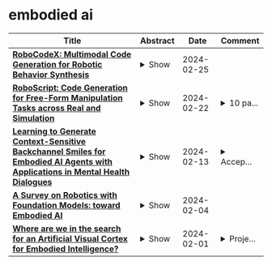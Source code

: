 # embodied ai

| **Title** | **Abstract** | **Date** | **Comment** |
| --- | --- | --- | --- |
| **[RoboCodeX: Multimodal Code Generation for Robotic Behavior Synthesis](http://arxiv.org/abs/2402.16117v1)** | <details><summary>Show</summary><p>Robotic behavior synthesis, the problem of understanding multimodal inputs and generating precise physical control for robots, is an important part of Embodied AI. Despite successes in applying multimodal large language models for high-level understanding, it remains challenging to translate these conceptual understandings into detailed robotic actions while achieving generalization across various scenarios. In this paper, we propose a tree-structured multimodal code generation framework for generalized robotic behavior synthesis, termed RoboCodeX. RoboCodeX decomposes high-level human instructions into multiple object-centric manipulation units consisting of physical preferences such as affordance and safety constraints, and applies code generation to introduce generalization ability across various robotics platforms. To further enhance the capability to map conceptual and perceptual understanding into control commands, a specialized multimodal reasoning dataset is collected for pre-training and an iterative self-updating methodology is introduced for supervised fine-tuning. Extensive experiments demonstrate that RoboCodeX achieves state-of-the-art performance in both simulators and real robots on four different kinds of manipulation tasks and one navigation task.</p></details> | 2024-02-25 |  |
| **[RoboScript: Code Generation for Free-Form Manipulation Tasks across Real and Simulation](http://arxiv.org/abs/2402.14623v1)** | <details><summary>Show</summary><p>Rapid progress in high-level task planning and code generation for open-world robot manipulation has been witnessed in Embodied AI. However, previous studies put much effort into general common sense reasoning and task planning capabilities of large-scale language or multi-modal models, relatively little effort on ensuring the deployability of generated code on real robots, and other fundamental components of autonomous robot systems including robot perception, motion planning, and control. To bridge this ``ideal-to-real'' gap, this paper presents \textbf{RobotScript}, a platform for 1) a deployable robot manipulation pipeline powered by code generation; and 2) a code generation benchmark for robot manipulation tasks in free-form natural language. The RobotScript platform addresses this gap by emphasizing the unified interface with both simulation and real robots, based on abstraction from the Robot Operating System (ROS), ensuring syntax compliance and simulation validation with Gazebo. We demonstrate the adaptability of our code generation framework across multiple robot embodiments, including the Franka and UR5 robot arms, and multiple grippers. Additionally, our benchmark assesses reasoning abilities for physical space and constraints, highlighting the differences between GPT-3.5, GPT-4, and Gemini in handling complex physical interactions. Finally, we present a thorough evaluation on the whole system, exploring how each module in the pipeline: code generation, perception, motion planning, and even object geometric properties, impact the overall performance of the system.</p></details> | 2024-02-22 | <details><summary>10 pa...</summary><p>10 pages of main paper, 4 pages of appendix; 10 figures in main paper, 3 figures in appendix</p></details> |
| **[Learning to Generate Context-Sensitive Backchannel Smiles for Embodied AI Agents with Applications in Mental Health Dialogues](http://arxiv.org/abs/2402.08837v1)** | <details><summary>Show</summary><p>Addressing the critical shortage of mental health resources for effective screening, diagnosis, and treatment remains a significant challenge. This scarcity underscores the need for innovative solutions, particularly in enhancing the accessibility and efficacy of therapeutic support. Embodied agents with advanced interactive capabilities emerge as a promising and cost-effective supplement to traditional caregiving methods. Crucial to these agents' effectiveness is their ability to simulate non-verbal behaviors, like backchannels, that are pivotal in establishing rapport and understanding in therapeutic contexts but remain under-explored. To improve the rapport-building capabilities of embodied agents we annotated backchannel smiles in videos of intimate face-to-face conversations over topics such as mental health, illness, and relationships. We hypothesized that both speaker and listener behaviors affect the duration and intensity of backchannel smiles. Using cues from speech prosody and language along with the demographics of the speaker and listener, we found them to contain significant predictors of the intensity of backchannel smiles. Based on our findings, we introduce backchannel smile production in embodied agents as a generation problem. Our attention-based generative model suggests that listener information offers performance improvements over the baseline speaker-centric generation approach. Conditioned generation using the significant predictors of smile intensity provides statistically significant improvements in empirical measures of generation quality. Our user study by transferring generated smiles to an embodied agent suggests that agent with backchannel smiles is perceived to be more human-like and is an attractive alternative for non-personal conversations over agent without backchannel smiles.</p></details> | 2024-02-13 | <details><summary>Accep...</summary><p>Accepted to the Machine Learning for Cognitive and Mental Health Workshop at AAAI 2024</p></details> |
| **[A Survey on Robotics with Foundation Models: toward Embodied AI](http://arxiv.org/abs/2402.02385v1)** | <details><summary>Show</summary><p>While the exploration for embodied AI has spanned multiple decades, it remains a persistent challenge to endow agents with human-level intelligence, including perception, learning, reasoning, decision-making, control, and generalization capabilities, so that they can perform general-purpose tasks in open, unstructured, and dynamic environments. Recent advances in computer vision, natural language processing, and multi-modality learning have shown that the foundation models have superhuman capabilities for specific tasks. They not only provide a solid cornerstone for integrating basic modules into embodied AI systems but also shed light on how to scale up robot learning from a methodological perspective. This survey aims to provide a comprehensive and up-to-date overview of foundation models in robotics, focusing on autonomous manipulation and encompassing high-level planning and low-level control. Moreover, we showcase their commonly used datasets, simulators, and benchmarks. Importantly, we emphasize the critical challenges intrinsic to this field and delineate potential avenues for future research, contributing to advancing the frontier of academic and industrial discourse.</p></details> | 2024-02-04 |  |
| **[Where are we in the search for an Artificial Visual Cortex for Embodied Intelligence?](http://arxiv.org/abs/2303.18240v2)** | <details><summary>Show</summary><p>We present the largest and most comprehensive empirical study of pre-trained visual representations (PVRs) or visual 'foundation models' for Embodied AI. First, we curate CortexBench, consisting of 17 different tasks spanning locomotion, navigation, dexterous, and mobile manipulation. Next, we systematically evaluate existing PVRs and find that none are universally dominant. To study the effect of pre-training data size and diversity, we combine over 4,000 hours of egocentric videos from 7 different sources (over 4.3M images) and ImageNet to train different-sized vision transformers using Masked Auto-Encoding (MAE) on slices of this data. Contrary to inferences from prior work, we find that scaling dataset size and diversity does not improve performance universally (but does so on average). Our largest model, named VC-1, outperforms all prior PVRs on average but does not universally dominate either. Next, we show that task- or domain-specific adaptation of VC-1 leads to substantial gains, with VC-1 (adapted) achieving competitive or superior performance than the best known results on all of the benchmarks in CortexBench. Finally, we present real-world hardware experiments, in which VC-1 and VC-1 (adapted) outperform the strongest pre-existing PVR. Overall, this paper presents no new techniques but a rigorous systematic evaluation, a broad set of findings about PVRs (that in some cases, refute those made in narrow domains in prior work), and open-sourced code and models (that required over 10,000 GPU-hours to train) for the benefit of the research community.</p></details> | 2024-02-01 | <details><summary>Proje...</summary><p>Project website: https://eai-vc.github.io</p></details> |